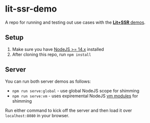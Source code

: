 # lit-ssr-demo

A repo for running and testing out use cases with the [**Lit+SSR** demos](https://github.com/lit/lit/tree/main/packages/labs/ssr/src/demo).

## Setup

1. Make sure you have [NodeJS >= 14.x](https://nodejs.org/) installed
1. After cloning this repo, run `npm install`

## Server

You can run both server demos as follows:
* `npm run serve:global` - use global NodeJS scope for shimming
* `npm run serve:vm` - uses expiremental NodeJS [vm modules]() for shimming

Run either command to kick off the server and then load it over `localhost:8080` in your browser.